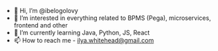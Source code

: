 - 👋 Hi, I’m @ibelogolovy
- 👀 I’m interested in everything related to BPMS (Pega), microservices, frontend and other
- 🌱 I’m currently learning Java, Python, JS, React
- 📫 How to reach me - ilya.whitehead@gmail.com

<!---
ibelogolovy/ibelogolovy is a ✨ special ✨ repository because its `README.md` (this file) appears on your GitHub profile.
You can click the Preview link to take a look at your changes.
--->
